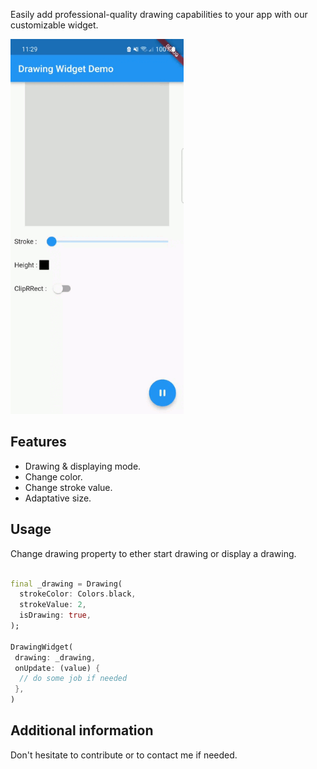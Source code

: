 
Easily add professional-quality drawing capabilities to your app with our customizable widget.


<img src="drawing_widget.gif" height="600"/>

## Features

* Drawing & displaying mode.
* Change color.
* Change stroke value.
* Adaptative size.


## Usage

Change drawing property to ether start drawing or display a drawing.



```dart

final _drawing = Drawing(
  strokeColor: Colors.black,
  strokeValue: 2,
  isDrawing: true,
);

DrawingWidget(
 drawing: _drawing,
 onUpdate: (value) {
  // do some job if needed
 },
)
```

## Additional information

Don't hesitate to contribute or to contact me if needed.
